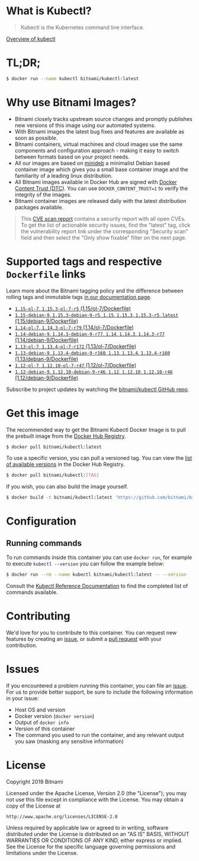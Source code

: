 
# What is Kubectl?

> Kubectl is the Kubernetes command line interface.

[Overview of kubectl](https://kubernetes.io/docs/reference/kubectl/overview/)

# TL;DR;

```bash
$ docker run --name kubectl bitnami/kubectl:latest
```

# Why use Bitnami Images?

* Bitnami closely tracks upstream source changes and promptly publishes new versions of this image using our automated systems.
* With Bitnami images the latest bug fixes and features are available as soon as possible.
* Bitnami containers, virtual machines and cloud images use the same components and configuration approach - making it easy to switch between formats based on your project needs.
* All our images are based on [minideb](https://github.com/bitnami/minideb) a minimalist Debian based container image which gives you a small base container image and the familiarity of a leading linux distribution.
* All Bitnami images available in Docker Hub are signed with [Docker Content Trust (DTC)](https://docs.docker.com/engine/security/trust/content_trust/). You can use `DOCKER_CONTENT_TRUST=1` to verify the integrity of the images.
* Bitnami container images are released daily with the latest distribution packages available.


> This [CVE scan report](https://quay.io/repository/bitnami/kubectl?tab=tags) contains a security report with all open CVEs. To get the list of actionable security issues, find the "latest" tag, click the vulnerability report link under the corresponding "Security scan" field and then select the "Only show fixable" filter on the next page.

# Supported tags and respective `Dockerfile` links

Learn more about the Bitnami tagging policy and the difference between rolling tags and immutable tags [in our documentation page](https://docs.bitnami.com/containers/how-to/understand-rolling-tags-containers/).


* [`1.15-ol-7`, `1.15.3-ol-7-r5` (1.15/ol-7/Dockerfile)](https://github.com/bitnami/bitnami-docker-kubectl/blob/1.15.3-ol-7-r5/1.15/ol-7/Dockerfile)
* [`1.15-debian-9`, `1.15.3-debian-9-r5`, `1.15`, `1.15.3`, `1.15.3-r5`, `latest` (1.15/debian-9/Dockerfile)](https://github.com/bitnami/bitnami-docker-kubectl/blob/1.15.3-debian-9-r5/1.15/debian-9/Dockerfile)
* [`1.14-ol-7`, `1.14.3-ol-7-r79` (1.14/ol-7/Dockerfile)](https://github.com/bitnami/bitnami-docker-kubectl/blob/1.14.3-ol-7-r79/1.14/ol-7/Dockerfile)
* [`1.14-debian-9`, `1.14.3-debian-9-r77`, `1.14`, `1.14.3`, `1.14.3-r77` (1.14/debian-9/Dockerfile)](https://github.com/bitnami/bitnami-docker-kubectl/blob/1.14.3-debian-9-r77/1.14/debian-9/Dockerfile)
* [`1.13-ol-7`, `1.13.4-ol-7-r172` (1.13/ol-7/Dockerfile)](https://github.com/bitnami/bitnami-docker-kubectl/blob/1.13.4-ol-7-r172/1.13/ol-7/Dockerfile)
* [`1.13-debian-9`, `1.13.4-debian-9-r160`, `1.13`, `1.13.4`, `1.13.4-r160` (1.13/debian-9/Dockerfile)](https://github.com/bitnami/bitnami-docker-kubectl/blob/1.13.4-debian-9-r160/1.13/debian-9/Dockerfile)
* [`1.12-ol-7`, `1.12.10-ol-7-r47` (1.12/ol-7/Dockerfile)](https://github.com/bitnami/bitnami-docker-kubectl/blob/1.12.10-ol-7-r47/1.12/ol-7/Dockerfile)
* [`1.12-debian-9`, `1.12.10-debian-9-r46`, `1.12`, `1.12.10`, `1.12.10-r46` (1.12/debian-9/Dockerfile)](https://github.com/bitnami/bitnami-docker-kubectl/blob/1.12.10-debian-9-r46/1.12/debian-9/Dockerfile)

Subscribe to project updates by watching the [bitnami/kubectl GitHub repo](https://github.com/bitnami/bitnami-docker-kubectl).

# Get this image

The recommended way to get the Bitnami Kubectl Docker Image is to pull the prebuilt image from the [Docker Hub Registry](https://hub.docker.com/r/bitnami/kubectl).

```bash
$ docker pull bitnami/kubectl:latest
```

To use a specific version, you can pull a versioned tag. You can view the [list of available versions](https://hub.docker.com/r/bitnami/kubectl/tags/) in the Docker Hub Registry.

```bash
$ docker pull bitnami/kubectl:[TAG]
```

If you wish, you can also build the image yourself.

```bash
$ docker build -t bitnami/kubectl:latest 'https://github.com/bitnami/bitnami-docker-kubectl.git#master:1.15/debian-9'
```

# Configuration

## Running commands

To run commands inside this container you can use `docker run`, for example to execute `kubectl --version` you can follow the example below:

```bash
$ docker run --rm --name kubectl bitnami/kubectl:latest -- --version
```

Consult the [Kubectl Reference Documentation](https://kubernetes.io/docs/reference/generated/kubectl/kubectl-commands) to find the completed list of commands available.

# Contributing

We'd love for you to contribute to this container. You can request new features by creating an [issue](https://github.com/bitnami/bitnami-docker-kubectl/issues), or submit a [pull request](https://github.com/bitnami/bitnami-docker-kubectl/pulls) with your contribution.

# Issues

If you encountered a problem running this container, you can file an [issue](https://github.com/bitnami/bitnami-docker-kubectl/issues). For us to provide better support, be sure to include the following information in your issue:

- Host OS and version
- Docker version (`docker version`)
- Output of `docker info`
- Version of this container
- The command you used to run the container, and any relevant output you saw (masking any sensitive information)

# License

Copyright 2019 Bitnami

Licensed under the Apache License, Version 2.0 (the "License");
you may not use this file except in compliance with the License.
You may obtain a copy of the License at

    http://www.apache.org/licenses/LICENSE-2.0

Unless required by applicable law or agreed to in writing, software
distributed under the License is distributed on an "AS IS" BASIS,
WITHOUT WARRANTIES OR CONDITIONS OF ANY KIND, either express or implied.
See the License for the specific language governing permissions and
limitations under the License.
